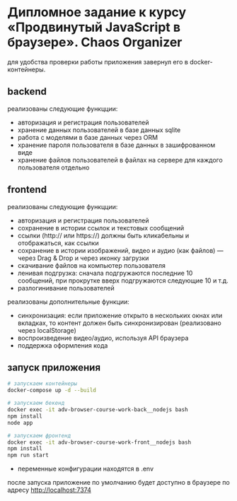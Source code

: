 # Дипломное задание к курсу «Продвинутый JavaScript в браузере». Chaos Organizer

для удобства проверки работы приложения завернул его в docker-контейнеры.

## backend
реализованы следующие функцции:
- авторизация и регистрация пользователей
- хранение данных пользователей в базе данных sqlite
- работа с моделями в базе данных через ORM
- хранение пароля пользователя в базе данных в зашифрованном виде
- хранение файлов пользователей в файлах на сервере для каждого пользователя отдельно

## frontend
реализованы следующие функцции:
- авторизация и регистрация пользователей
- сохранение в истории ссылок и текстовых сообщений
- ссылки (http:// или https://) должны быть кликабельны и отображаться, как ссылки
- сохранение в истории изображений, видео и аудио (как файлов) — через Drag & Drop и через иконку загрузки
- скачивание файлов на компьютер пользователя
- ленивая подгрузка: сначала подгружаются последние 10 сообщений, при прокрутке вверх подгружаются следующие 10 и т.д.
- разлогинивание пользователей

реализованы дополнительные функции:
- синхронизация: если приложение открыто в нескольких окнах или вкладках, то контент должен быть синхронизирован (реализовано через localStorage)
- воспроизведение видео/аудио, используя API браузера
- поддержка оформления кода


## запуск приложения
```bash
# запускаем контейнеры
docker-compose up -d --build
```

```bash
# запускаем бекенд
docker exec -it adv-browser-course-work-back__nodejs bash
npm install
node app
```

```bash
# запускаем фронтенд
docker exec -it adv-browser-course-work-front__nodejs bash
npm install
npm run start
```

* переменные конфигурации находятся в .env

после запуска приложение по умолчанию будет доступно в браузере по адресу [http://localhost:7374](http://localhost:7374)